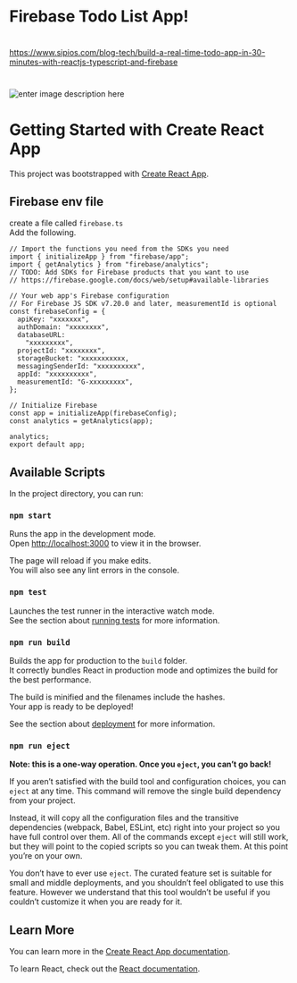 # Firebase Todo List App!

#
https://www.sipios.com/blog-tech/build-a-real-time-todo-app-in-30-minutes-with-reactjs-typescript-and-firebase
#

![enter image description here](https://ik.imagekit.io/ylhb6uaqdmf/Firebase_Todo_List/Screenshot_2023-01-31_at_10.46.42_DgzLunL1s.png?ik-sdk-version=javascript-1.4.3&updatedAt=1675154913292)


# Getting Started with Create React App

This project was bootstrapped with [Create React App](https://github.com/facebook/create-react-app).

## Firebase env file
create a file called `firebase.ts` \
Add the following.
```
// Import the functions you need from the SDKs you need
import { initializeApp } from "firebase/app";
import { getAnalytics } from "firebase/analytics";
// TODO: Add SDKs for Firebase products that you want to use
// https://firebase.google.com/docs/web/setup#available-libraries

// Your web app's Firebase configuration
// For Firebase JS SDK v7.20.0 and later, measurementId is optional
const firebaseConfig = {
  apiKey: "xxxxxxx",
  authDomain: "xxxxxxxx",
  databaseURL:
    "xxxxxxxxx",
  projectId: "xxxxxxxx",
  storageBucket: "xxxxxxxxxxx,
  messagingSenderId: "xxxxxxxxxx",
  appId: "xxxxxxxxxx",
  measurementId: "G-xxxxxxxxx",
};

// Initialize Firebase
const app = initializeApp(firebaseConfig);
const analytics = getAnalytics(app);

analytics;
export default app;

```


## Available Scripts

In the project directory, you can run:

### `npm start`

Runs the app in the development mode.\
Open [http://localhost:3000](http://localhost:3000) to view it in the browser.

The page will reload if you make edits.\
You will also see any lint errors in the console.

### `npm test`

Launches the test runner in the interactive watch mode.\
See the section about [running tests](https://facebook.github.io/create-react-app/docs/running-tests) for more information.

### `npm run build`

Builds the app for production to the `build` folder.\
It correctly bundles React in production mode and optimizes the build for the best performance.

The build is minified and the filenames include the hashes.\
Your app is ready to be deployed!

See the section about [deployment](https://facebook.github.io/create-react-app/docs/deployment) for more information.

### `npm run eject`

**Note: this is a one-way operation. Once you `eject`, you can’t go back!**

If you aren’t satisfied with the build tool and configuration choices, you can `eject` at any time. This command will remove the single build dependency from your project.

Instead, it will copy all the configuration files and the transitive dependencies (webpack, Babel, ESLint, etc) right into your project so you have full control over them. All of the commands except `eject` will still work, but they will point to the copied scripts so you can tweak them. At this point you’re on your own.

You don’t have to ever use `eject`. The curated feature set is suitable for small and middle deployments, and you shouldn’t feel obligated to use this feature. However we understand that this tool wouldn’t be useful if you couldn’t customize it when you are ready for it.

## Learn More

You can learn more in the [Create React App documentation](https://facebook.github.io/create-react-app/docs/getting-started).

To learn React, check out the [React documentation](https://reactjs.org/).
